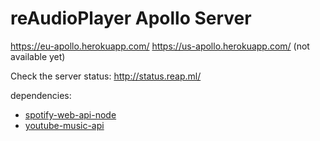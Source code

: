 # reAudioPlayer Apollo Server

https://eu-apollo.herokuapp.com/
https://us-apollo.herokuapp.com/ (not available yet)

Check the server status: http://status.reap.ml/

dependencies:
- [spotify-web-api-node](https://github.com/thelinmichael/spotify-web-api-node)
- [youtube-music-api](https://github.com/emresenyuva/youtube-music-api)